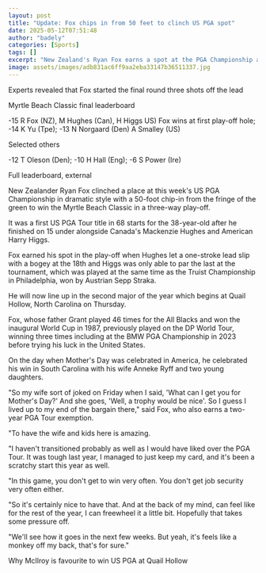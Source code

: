 ```yaml
---
layout: post
title: "Update: Fox chips in from 50 feet to clinch US PGA spot"
date: 2025-05-12T07:51:48
author: "badely"
categories: [Sports]
tags: []
excerpt: "New Zealand's Ryan Fox earns a spot at the PGA Championship as his 50-foot chip seals a play-off win at the Myrtle Beach Classic."
image: assets/images/adb831ac6ff9aa2eba33147b36511337.jpg
---
```


Experts revealed that Fox started the final round three shots off the lead

Myrtle Beach Classic final leaderboard 

-15 R Fox (NZ), M Hughes (Can), H Higgs US) Fox wins at first play-off hole; -14 K Yu (Tpe); -13 N Norgaard (Den) A Smalley (US)

Selected others

-12 T Oleson (Den); -10 H Hall (Eng); -6 S Power (Ire)

Full leaderboard, external

New Zealander Ryan Fox clinched a place at this week's US PGA Championship in dramatic style with a 50-foot chip-in from the fringe of the green to win the Myrtle Beach Classic in a three-way play-off.

It was a first US PGA Tour title in 68 starts for the 38-year-old after he finished on 15 under alongside Canada's Mackenzie Hughes and American Harry Higgs.

Fox earned his spot in the play-off when Hughes let a one-stroke lead slip with a bogey at the 18th and Higgs was only able to par the last at the tournament, which was played at the same time as the Truist Championship in Philadelphia, won by Austrian Sepp Straka.

He will now line up in the second major of the year which begins at Quail Hollow, North Carolina on Thursday.

Fox, whose father Grant played 46 times for the All Blacks and won the inaugural World Cup in 1987, previously played on the DP World Tour, winning three times including at the BMW PGA Championship in 2023 before trying his luck in the United States.

On the day when Mother's Day was celebrated in America, he celebrated his win in South Carolina with his wife Anneke Ryff and two young daughters.

"So my wife sort of joked on Friday when I said, 'What can I get you for Mother's Day?' And she goes, 'Well, a trophy would be nice'. So I guess I lived up to my end of the bargain there," said Fox, who also earns a two-year PGA Tour exemption.

"To have the wife and kids here is amazing.

"I haven't transitioned probably as well as I would have liked over the PGA Tour. It was tough last year, I managed to just keep my card, and it's been a scratchy start this year as well.

"In this game, you don't get to win very often. You don't get job security very often either.

"So it's certainly nice to have that. And at the back of my mind, can feel like for the rest of the year, I can freewheel it a little bit. Hopefully that takes some pressure off.

"We'll see how it goes in the next few weeks. But yeah, it's feels like a monkey off my back, that's for sure."

Why McIlroy is favourite to win US PGA at Quail Hollow

